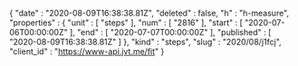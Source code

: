{
  "date" : "2020-08-09T16:38:38.81Z",
  "deleted" : false,
  "h" : "h-measure",
  "properties" : {
    "unit" : [ "steps" ],
    "num" : [ "2816" ],
    "start" : [ "2020-07-06T00:00:00Z" ],
    "end" : [ "2020-07-07T00:00:00Z" ],
    "published" : [ "2020-08-09T16:38:38.81Z" ]
  },
  "kind" : "steps",
  "slug" : "2020/08/j1fcj",
  "client_id" : "https://www-api.jvt.me/fit"
}
